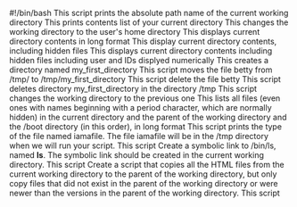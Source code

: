 #!/bin/bash
This script prints the absolute path name of the current working directory
This prints contents list of your current directory
This changes the working directory to the user's home directory
This displays current directory contents in long format
This display current directory contents, including hidden files
This displays current directory contents including hidden files including user and IDs displyed numerically
This creates a directory named my_first_directory
This script moves the file betty from /tmp/ to /tmp/my_first_directory
This script delete the file betty
This script deletes directory my_first_directory in the directory /tmp
This script changes the working directory to the previous one
This lists  all files (even ones with names beginning with a period character, which are normally hidden) in the current directory and the parent of the working directory and the /boot directory (in this order), in long format
This script prints the type of the file named iamafile. The file iamafile will be in the /tmp directory when we will run your script.
This script Create a symbolic link to /bin/ls, named __ls__. The symbolic link should be created in the current working directory.
This script Create a script that copies all the HTML files from the current working directory to the parent of the working directory, but only copy files that did not exist in the parent of the working directory or were newer than the versions in the parent of the working directory.
This script 
